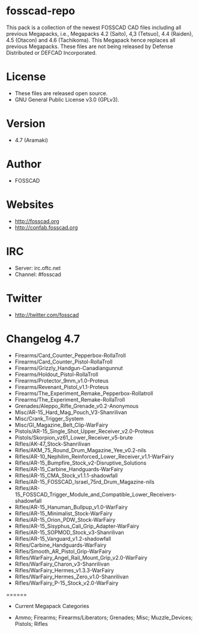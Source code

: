 fosscad-repo
============

This pack is a collection of the newest FOSSCAD CAD files including all previous Megapacks, i.e., Megapacks 4.2 (Saito), 4,3 (Tetsuo), 4.4 (Raiden), 4.5 (Otacon) and 4.6 (Tachikoma). This Megapack hence replaces all previous Megapacks. These files are not being released by Defense Distributed or DEFCAD Incorporated.

# License

* These files are released open source.
* GNU General Public License v3.0 (GPLv3).

# Version

* 4.7 (Aramaki)

# Author
* FOSSCAD

# Websites 
* http://fosscad.org
* http://confab.fosscad.org

# IRC
* Server: irc.oftc.net 
* Channel: #fosscad

# Twitter
* http://twitter.com/fosscad

# Changelog 4.7

* Firearms/Card_Counter_Pepperbox-RollaTroll
* Firearms/Card_Counter_Pistol-RollaTroll
* Firearms/Grizzly_Handgun-Canadiangunnut
* Firearms/Holdout_Pistol-RollaTroll
* Firearms/Protector_9mm_v1.0-Proteus
* Firearms/Revenant_Pistol_v1.1-Proteus
* Firearms/The_Experiment_Remake_Pepperbox-Rollatroll
* Firearms/The_Experiment_Remake-RollaTroll
* Grenades/Aleppo_Rifle_Grenade_v0.2-Anonymous
* Misc/AR-15_Hard_Mag_Pouch_V3-Shanrilivan
* Misc/Crank_Trigger_System
* Misc/GI_Magazine_Belt_Clip-WarFairy
* Pistols/AR-15_Single_Shot_Upper_Receiver_v2.0-Proteus
* Pistols/Skorpion_vz61_Lower_Receiver_v5-brute
* Rifles/AK-47_Stock-Shanrilivan
* Rifles/AKM_75_Round_Drum_Magazine_Yee_v0.2-nils
* Rifles/AR-10_Nephilim_Reinforced_Lower_Receiver_v1.1-WarFairy
* Rifles/AR-15_Bumpfire_Stock_v2-Disruptive_Solutions
* Rifles/AR-15_Carbine_Handguards-WarFairy
* Rifles/AR-15_CMA_Stock_v1.1.1-shadowfall
* Rifles/AR-15_FOSSCAD_Israel_75rd_Drum_Magazine-nils
* Rifles/AR-15_FOSSCAD_Trigger_Module_and_Compatible_Lower_Receivers-shadowfall
* Rifles/AR-15_Hanuman_Bullpup_v1.0-WarFairy
* Rifles/AR-15_Minimalist_Stock-WarFairy
* Rifles/AR-15_Orion_PDW_Stock-WarFairy
* Rifles/AR-15_Sisyphus_Cali_Grip_Adapter-WarFairy
* Rifles/AR-15_SOPMOD_Stock_v3-Shanrilivan
* Rifles/AR-15_Vanguard_v1.2-shadowfall
* Rifles/Carbine_Handguards-WarFairy
* Rifles/Smooth_AR_Pistol_Grip-WarFairy
* Rifles/WarFairy_Angel_Rail_Mount_Grip_v2.0-WarFairy
* Rifles/WarFairy_Charon_v3-Shanrilivan
* Rifles/WarFairy_Hermes_v1.3.3-WarFairy
* Rifles/WarFairy_Hermes_Zero_v1.0-Shanrilivan
* Rifles/WarFairy_P-15_Stock_v2.0-WarFairy

======
* Current Megapack Categories
- Ammo; Firearms; Firearms/Liberators; Grenades; Misc; Muzzle_Devices; Pistols; Rifles
